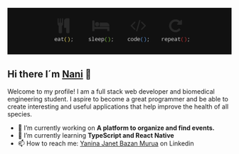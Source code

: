 ![Banner](./images/banner.jpg)

<h2> Hi there I´m <a href="https://nanibm.github.io/NaniBMPortfolio/" target="_blank">Nani</a> 👋</h2>

Welcome to my profile! I am a full stack web developer and biomedical engineering student. I aspire to become a great programmer and be able to create interesting and useful applications that help improve the health of all species.


- 🔭 I’m currently working on  **A platform to organize and find events.**
- 🌱 I’m currently learning **TypeScript and React Native**
- 📫 How to reach me: <a href="https://www.linkedin.com/in/yaninabazanmurua/" target="_blank">Yanina Janet Bazan Murua</a> on Linkedin




<!--
**NaniBM/NaniBM** is a ✨ _special_ ✨ repository because its `README.md` (this file) appears on your GitHub profile.

Here are some ideas to get you started:

- 🔭 I’m currently working on ...
- 🌱 I’m currently learning ...
- 👯 I’m looking to collaborate on ...
- 🤔 I’m looking for help with ...
- 💬 Ask me about ...
- 📫 How to reach me: ...
- 😄 Pronouns: ...
- ⚡ Fun fact: ...
-->
